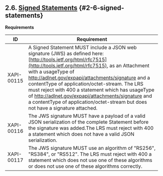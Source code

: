 ## 2.6. [Signed Statements](https://github.com/adlnet/xAPI-Spec/blob/1.0.3/xAPI-Data.md#signature) {#2-6-signed-statements}

**Requirements**

| **ID** | **Requirement** |
| --- | --- |
| XAPI-00115 | A Signed Statement MUST include a JSON web signature (JWS) as defined here:[http://tools.ietf.org/html/rfc7515](http://tools.ietf.org/html/rfc7515), as an Attachment with a usageType of http://adlnet.gov/expapi/attachments/signature and a contentType of application/octet-stream. The LRS must reject with 400 a statement which has usageType of http://adlnet.gov/expapi/attachments/signature and a contentType of application/octet-stream but does not have a signature attached. |
| XAPI-00116 | The JWS signature MUST have a payload of a valid JSON serialization of the complete Statement before the signature was added.The LRS must reject with 400 a statement which does not have a valid JSON serialization. |
| XAPI-00117 | The JWS signature MUST use an algorithm of &quot;RS256&quot;, &quot;RS384&quot;, or &quot;RS512&quot;. The LRS must reject with 400 a statement which does not use one of these algorithms or does not use one of these algorithms correctly. |